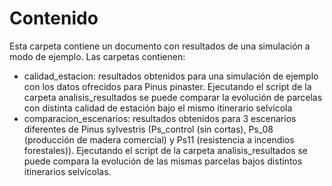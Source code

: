 # Contenido
Esta carpeta contiene un documento con resultados de una simulación a modo de ejemplo. Las carpetas contienen:
* calidad_estacion: resultados obtenidos para una simulación de ejemplo con los datos ofrecidos para Pinus pinaster. Ejecutando el script de la carpeta analisis_resultados se puede comparar la evolución de parcelas con distinta calidad de estación bajo el mismo itinerario selvícola
* comparacion_escenarios: resultados obtenidos para 3 escenarios diferentes de Pinus sylvestris (Ps_control (sin cortas), Ps_08 (producción de madera comercial) y Ps11 (resistencia a incendios forestales)). Ejecutando el script de la carpeta analisis_resultados se puede compara la evolución de las mismas parcelas bajos distintos itinerarios selvícolas.
